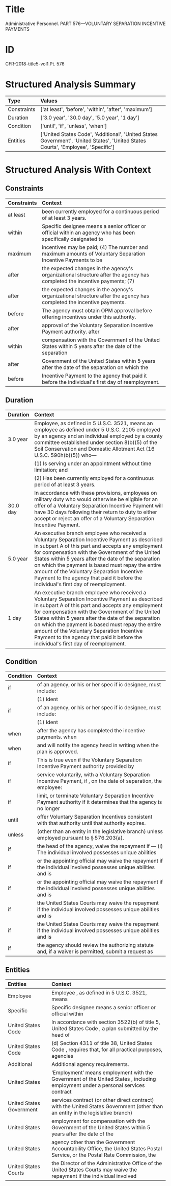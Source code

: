 # Title

 Administrative Personnel. PART 576—VOLUNTARY SEPARATION INCENTIVE PAYMENTS


# ID

 CFR-2018-title5-vol1.Pt. 576


# Structured Analysis Summary

| Type        | Values                                                                                                                            |
|:------------|:----------------------------------------------------------------------------------------------------------------------------------|
| Constraints | ['at least', 'before', 'within', 'after', 'maximum']                                                                              |
| Duration    | ['3.0 year', '30.0 day', '5.0 year', '1 day']                                                                                     |
| Condition   | ['until', 'if', 'unless', 'when']                                                                                                 |
| Entities    | ['United States Code', 'Additional', 'United States Government', 'United States', 'United States Courts', 'Employee', 'Specific'] |


# Structured Analysis With Context

 


## Constraints

| Constraints   | Context                                                                                                                  |
|:--------------|:-------------------------------------------------------------------------------------------------------------------------|
| at least      | been currently employed for a continuous period of at least  3 years.                                                    |
| within        | Specific designee means a senior officer or official  within an agency who has been specifically designated to           |
| maximum       | incentives may be paid; (4) The number and maximum amounts of Voluntary Separation Incentive Payments to be              |
| after         | the expected changes in the agency's organizational structure after the agency has completed the incentive payments; (7) |
| after         | the expected changes in the agency's organizational structure after  the agency has completed the incentive payments.    |
| before        | The agency must obtain OPM approval  before  offering incentives under this authority.                                   |
| after         | approval of the Voluntary Separation Incentive Payment authority. after                                                  |
| within        | compensation with the Government of the United States within 5 years after the date of the separation                    |
| after         | Government of the United States within 5 years after the date of the separation on which the                             |
| before        | Incentive Payment to the agency that paid it before  the individual's first day of reemployment.                         |


## Duration

| Duration   | Context                                                                                                                                                                                                                                                                                                                                                                                                                                               |
|:-----------|:------------------------------------------------------------------------------------------------------------------------------------------------------------------------------------------------------------------------------------------------------------------------------------------------------------------------------------------------------------------------------------------------------------------------------------------------------|
| 3.0 year   | Employee, as defined in 5 U.S.C. 3521, means an employee as defined under 5 U.S.C. 2105 employed by an agency and an individual employed by a county committee established under section 8(b)(5) of the Soil Conservation and Domestic Allotment Act (16 U.S.C. 590h(b)(5)) who&#8212;                                                                                                                                                                |
|            |               (1) Is serving under an appointment without time limitation; and                                                                                                                                                                                                                                                                                                                                                                        |
|            |               (2) Has been currently employed for a continuous period of at least 3 years.                                                                                                                                                                                                                                                                                                                                                            |
| 30.0 day   | In accordance with these provisions, employees on military duty who would otherwise be eligible for an offer of a Voluntary Separation Incentive Payment will have 30 days following their return to duty to either accept or reject an offer of a Voluntary Separation Incentive Payment.                                                                                                                                                            |
| 5.0 year   | An executive branch employee who received a Voluntary Separation Incentive Payment as described in subpart A of this part and accepts any employment for compensation with the Government of the United States within 5 years after the date of the separation on which the payment is based must repay the entire amount of the Voluntary Separation Incentive Payment to the agency that paid it before the individual's first day of reemployment. |
| 1 day      | An executive branch employee who received a Voluntary Separation Incentive Payment as described in subpart A of this part and accepts any employment for compensation with the Government of the United States within 5 years after the date of the separation on which the payment is based must repay the entire amount of the Voluntary Separation Incentive Payment to the agency that paid it before the individual's first day of reemployment. |


## Condition

| Condition   | Context                                                                                                            |
|:------------|:-------------------------------------------------------------------------------------------------------------------|
| if          | of an agency, or his or her spec if ic designee, must include:                                                     |
|             |               (1) Ident                                                                                            |
| if          | of an agency, or his or her spec if ic designee, must include:                                                     |
|             |               (1) Ident                                                                                            |
| when        | after the agency has completed the incentive payments. when                                                        |
| when        | and will notify the agency head in writing when  the plan is approved.                                             |
| if          | This is true even  if the Voluntary Separation Incentive Payment authority provided by                             |
| if          | service voluntarily, with a Voluntary Separation Incentive Payment, if , on the date of separation, the employee:  |
| if          | limit, or terminate Voluntary Separation Incentive Payment authority if it determines that the agency is no longer |
| until       | offer Voluntary Separation Incentives consistent with that authority until  that authority expires.                |
| unless      | (other than an entity in the legislative branch) unless  employed pursuant to &#167;&#8201;576.203(a).             |
| if          | the head of the agency, waive the repayment if &#8212; (i) The individual involved possesses unique abilities      |
| if          | or the appointing official may waive the repayment if the individual involved possesses unique abilities and is    |
| if          | or the appointing official may waive the repayment if the individual involved possesses unique abilities and is    |
| if          | the United States Courts may waive the repayment if the individual involved possesses unique abilities and is      |
| if          | the United States Courts may waive the repayment if the individual involved possesses unique abilities and is      |
| if          | the agency should review the authorizing statute and, if a waiver is permitted, submit a request as                |


## Entities

| Entities                 | Context                                                                                                                                       |
|:-------------------------|:----------------------------------------------------------------------------------------------------------------------------------------------|
| Employee                 | Employee , as defined in 5 U.S.C. 3521, means                                                                                                 |
| Specific                 | Specific designee means a senior officer or official within                                                                                   |
| United States Code       | In accordance with section 3522(b) of title 5, United States Code , a plan submitted by the head of                                           |
| United States Code       | (d) Section 4311 of title 38,  United States Code , requires that, for all practical purposes, agencies                                       |
| Additional               | Additional  agency requirements.                                                                                                              |
| United States            | &#8216;Employment&#8217; means employment with the Government of the  United States , including employment under a personal services contract |
| United States Government | services contract (or other direct contract) with the United States Government (other than an entity in the legislative branch)               |
| United States            | employment for compensation with the Government of the United States within 5 years after the date of the                                     |
| United States            | agency other than the Government Accountability Office, the United States Postal Service, or the Postal Rate Commission, the                  |
| United States Courts     | the Director of the Administrative Office of the United States Courts may waive the repayment if the individual involved                      |


